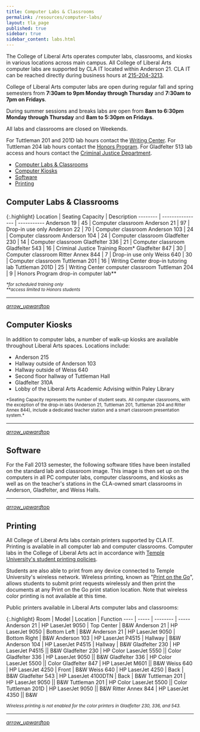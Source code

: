 ```yaml
---
title: Computer Labs & Classrooms
permalink: /resources/computer-labs/
layout: tla_page
published: true
sidebar: true
sidebar_content: labs.html
---
```

The College of Liberal Arts operates computer labs, classrooms, and kiosks in various locations across main campus. All College of Liberal Arts computer labs are supported by CLA IT located within Anderson 21. CLA IT can be reached directly during business hours at [215-204-3213](tel:2152043213).

College of Liberal Arts computer labs are open during regular fall and spring semesters from **7:30am to 9pm Monday through Thursday** and **7:30am to 7pm on Fridays**.

During summer sessions and breaks labs are open from **8am to 6:30pm Monday through Thursday** and **8am to 5:30pm on Fridays**.

All labs and classrooms are closed on Weekends.

For Tuttleman 201 and 201D lab hours contact the [Writing Center](http://www.temple.edu/writingctr/). For Tuttleman 204 lab hours contact the [Honors Program](http://www.temple.edu/honors/). For Gladfelter 513 lab access and hours contact the [Criminal Justice Department](https://www.cla.temple.edu/criminal-justice/).

- [Computer Labs & Classrooms](#locations)
- [Computer Kiosks](#kiosks)
- [Software](#software)
- [Printing](#printing)

## Computer Labs & Classrooms

{:.highlight}
Location | Seating Capacity | Description
-------- | ---------------- | -----------
Anderson 19 | 45 | Computer classroom
Anderson 21 | 97 | Drop-in use only
Anderson 22 | 70 | Computer classroom
Anderson 103 | 24 | Computer classroom
Anderson 104 | 24 | Computer classroom
Gladfelter 230 | 14 | Computer classroom
Gladfelter 336 | 21 | Computer classroom
Gladfelter 543 | 16 | Criminal Justice Training Room*
Gladfelter 847 | 30 | Computer classroom
Ritter Annex 844 | 7 | Drop-in use only
Weiss 640 | 30 | Computer classroom
Tuttleman 201 | 16 | Writing Center drop-in tutoring lab
Tuttleman 201D | 25 | Writing Center computer classroom
Tuttleman 204 | 9 | Honors Program drop-in computer lab**

<small><i>
*for scheduled training only  
**access limited to Honors students
</i></small>

---

<a href="#top" class="right"><i class="material-icons">arrow_upward</i>top</a>

## Computer Kiosks

In addition to computer labs, a number of walk-up kiosks are available throughout Liberal Arts spaces. Locations include:

- Anderson 215
- Hallway outside of Anderson 103
- Hallway outside of Weiss 640
- Second floor hallway of Tuttleman Hall
- Gladfelter 310A
- Lobby of the Liberal Arts Academic Advising within Paley Library

<small>
*Seating Capacity represents the number of student seats. All computer classrooms, with the exception of the drop-in labs (Anderson 21, Tuttleman 201, Tuttleman 204 and Ritter Annex 844), include a dedicated teacher station and a smart classroom presentation system.*
</small>

---

<a href="#top" class="right"><i class="material-icons">arrow_upward</i>top</a>

## Software

For the Fall 2013 semester, the following software titles have been installed on the standard lab and classroom image. This image is then set up on the computers in all PC computer labs, computer classrooms, and kiosks as well as on the teacher's stations in the CLA-owned smart classrooms in Anderson, Gladfelter, and Weiss Halls.

---

<a href="#top" class="right"><i class="material-icons">arrow_upward</i>top</a>

## Printing

All College of Liberal Arts labs contain printers supported by CLA IT. Printing is available in all computer lab and computer classrooms. Computer labs in the College of Liberal Arts act in accordance with [Temple University's student printing policies](https://computerservices.temple.edu/student-printing-temple-university-computer-labs).

Students are also able to print from any device connected to Temple University's wireless network. Wireless printing, known as "[Print on the Go](https://computerservices.temple.edu/print-go)", allows students to submit print requests wirelessly and then print the documents at any Print on the Go print station location. Note that wireless color printing is not available at this time.

Public printers available in Liberal Arts computer labs and classrooms:

{:.highlight}
Room | Model | Location | Function
---- | ----- | -------- | -----
Anderson 21 | HP LaserJet 9050 | Top Center | B&W
Anderson 21 | HP LaserJet 9050 | Bottom Left | B&W
Anderson 21 | HP LaserJet 9050 | Bottom Right | B&W
Anderson 103 | HP LaserJet P4515 | Hallway | B&W
Anderson 104 | HP LaserJet P4515 | Hallway | B&W
Gladfelter 230 | HP LaserJet P4515 || B&W
Gladfelter 230 | HP Color LaserJet 5550 || Color
Gladfelter 336 | HP LaserJet 9050 || B&W
Gladfelter 336 | HP Color LaserJet 5500 || Color
Gladfelter 847 | HP LaserJet M601 || B&W
Weiss 640 | HP LaserJet 4250 | Front | B&W
Weiss 640 | HP LaserJet 4250 | Back | B&W
Gladfelter 543 | HP LaserJet 4100DTN | Back | B&W
Tuttleman 201 | HP LaserJet 9050 || B&W
Tuttleman 201 | HP Color LaserJet 5500 || Color
Tuttleman 201D | HP LaserJet 9050 || B&W
Ritter Annex 844 | HP LaserJet 4350 || B&W

<small>*Wireless printing is not enabled for the color printers in Gladfelter 230, 336, and 543.*</small>

---

<a href="#top" class="right"><i class="material-icons">arrow_upward</i>top</a>
